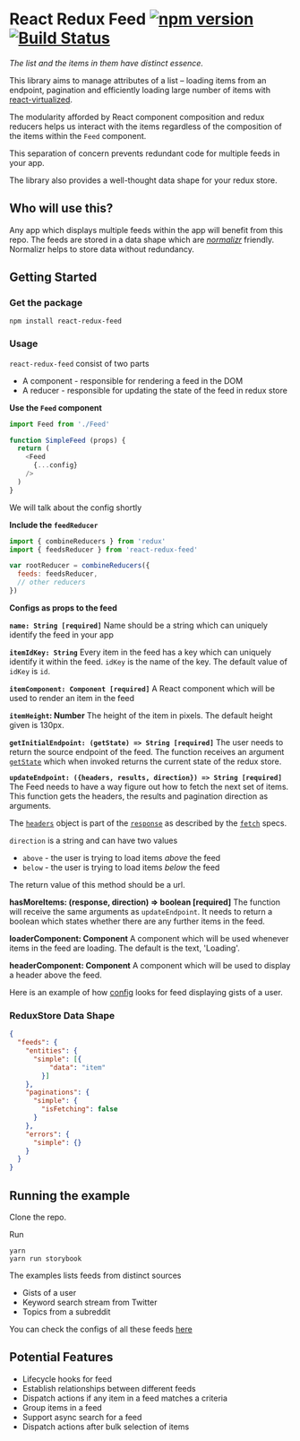 # React Redux Feed [![npm version](https://badge.fury.io/js/react-redux-feed.svg)](https://www.npmjs.com/package/react-redux-feed) [![Build Status](https://travis-ci.org/airwoot/react-redux-feed.svg?branch=master)](https://travis-ci.org/airwoot/react-redux-feed)

*The list and the items in them have distinct essence.*

This library aims to manage attributes of a list – loading items from an endpoint, pagination and efficiently loading large number of items with [react-virtualized](https://github.com/bvaughn/react-virtualized).

The modularity afforded by React component composition and redux reducers helps us interact with the items regardless of the composition of the items within the `Feed` component.

This separation of concern prevents redundant code for multiple feeds in your app.

The library also provides a well-thought data shape for your redux store.

## Who will use this?

Any app which displays multiple feeds within the app will benefit from this repo. The feeds are stored in a data shape which are [*normalizr*](https://github.com/paularmstrong/normalizr) friendly. Normalizr helps to store data without redundancy.

## Getting Started

### Get the package
`npm install react-redux-feed`

### Usage
`react-redux-feed` consist of two parts
-  A component - responsible for rendering a feed in the DOM
-  A reducer - responsible for updating the state of the feed in redux store

**Use the `Feed` component**
```javascript
import Feed from './Feed'

function SimpleFeed (props) {
  return (
    <Feed
      {...config}
    />
  )
}
```

We will talk about the config shortly

**Include the `feedReducer`**
```javascript
import { combineReducers } from 'redux'
import { feedsReducer } from 'react-redux-feed'

var rootReducer = combineReducers({
  feeds: feedsReducer,
  // other reducers
})

```

**Configs as props to the feed**

**`name: String [required]`**
Name should be a string which can uniquely identify the feed in your app

**`itemIdKey: String`**
Every item in the feed has a key which can uniquely identify it within the feed. `idKey` is the name of the key. The default value of `idKey` is `id`.

**`itemComponent: Component [required]`**
A React component which will be used to render an item in the feed

**`itemHeight`: Number**
The height of the item in pixels. The default height given is 130px.

**`getInitialEndpoint: (getState) => String [required]`**
The user needs to return the source endpoint of the feed. The function receives an argument [`getState`](http://redux.js.org/docs/api/Store.html#getState) which when invoked returns the current state of the redux store.

**`updateEndpoint: ({headers, results, direction}) => String [required]`**
The Feed needs to have a way figure out how to fetch the next set of items. This function gets the headers, the results and pagination direction as arguments.

The [`headers`](https://developer.mozilla.org/en-US/docs/Web/API/Headers) object is part of the [`response`](https://developer.mozilla.org/en-US/docs/Web/API/Response) as described by the [`fetch`](https://developer.mozilla.org/en-US/docs/Web/API/Fetch_API) specs.

`direction` is a string and can have two values
-  `above` - the user is trying to load items *above* the feed
-  `below` - the user is trying to load items *below* the feed

The return value of this method should be a url.

**hasMoreItems: (response, direction) => boolean [required]**
The function will receive the same arguments as `updateEndpoint`. It needs to return a boolean which states whether there are any further items in the feed.

**loaderComponent: Component**
A component which will be used whenever items in the feed are loading. The default is the text, 'Loading'.

**headerComponent: Component**
A component which will be used to display a header above the feed.

Here is an example of how [config](src/configs/GistFeeds/index.js) looks for feed displaying gists of a user.

### ReduxStore  Data Shape

```json
{
  "feeds": {
    "entities": {
      "simple": [{
          "data": "item"
        }]
    },
    "paginations": {
      "simple": {
        "isFetching": false
      }
    },
    "errors": {
      "simple": {}
    }
  }
}
```

## Running the example
Clone the repo.

Run
```
yarn
yarn run storybook
```

The examples lists feeds from distinct sources
-  Gists of a user
-  Keyword search stream from Twitter
-  Topics from a subreddit

You can check the configs of all these feeds [here](src/stories/configs)

## Potential Features
-  Lifecycle hooks for feed
-  Establish relationships between different feeds
-  Dispatch actions if any item in a feed matches a criteria
-  Group items in a feed
-  Support async search for a feed
-  Dispatch actions after bulk selection of items
